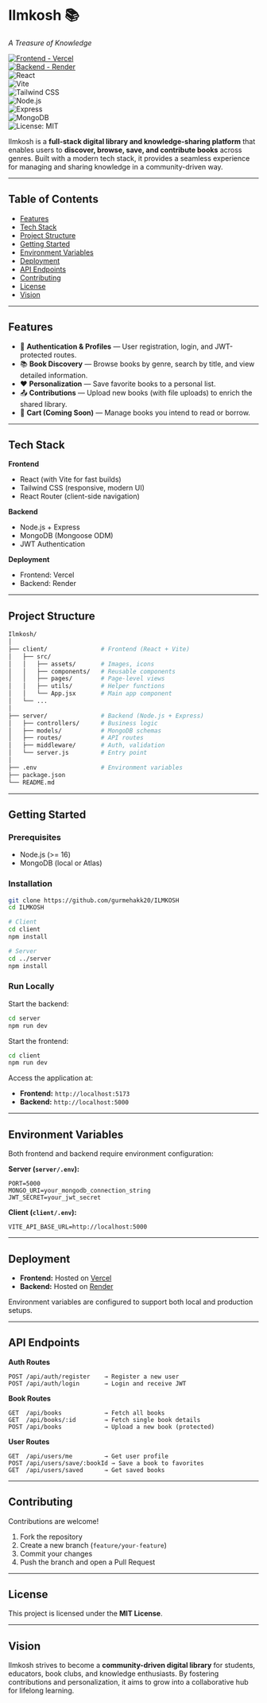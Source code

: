 # Ilmkosh 📚  
*A Treasure of Knowledge*  

[![Frontend - Vercel](https://img.shields.io/badge/Frontend-Vercel-black?logo=vercel)](https://ilmkosh.vercel.app/)  
[![Backend - Render](https://img.shields.io/badge/Backend-Render-blue?logo=render)](https://ilmkosh.onrender.com/)  
![React](https://img.shields.io/badge/React-20232A?logo=react&logoColor=61DAFB)  
![Vite](https://img.shields.io/badge/Vite-646CFF?logo=vite&logoColor=FFD62E)  
![Tailwind CSS](https://img.shields.io/badge/Tailwind_CSS-38B2AC?logo=tailwind-css&logoColor=white)  
![Node.js](https://img.shields.io/badge/Node.js-339933?logo=node.js&logoColor=white)  
![Express](https://img.shields.io/badge/Express.js-000000?logo=express&logoColor=white)  
![MongoDB](https://img.shields.io/badge/MongoDB-47A248?logo=mongodb&logoColor=white)  
![License: MIT](https://img.shields.io/badge/License-MIT-yellow.svg)  

Ilmkosh is a **full-stack digital library and knowledge-sharing platform** that enables users to **discover, browse, save, and contribute books** across genres. Built with a modern tech stack, it provides a seamless experience for managing and sharing knowledge in a community-driven way.

---

## Table of Contents
- [Features](#features)  
- [Tech Stack](#tech-stack)  
- [Project Structure](#project-structure)  
- [Getting Started](#getting-started)  
- [Environment Variables](#environment-variables)  
- [Deployment](#deployment)  
- [API Endpoints](#api-endpoints)  
- [Contributing](#contributing)  
- [License](#license)  
- [Vision](#vision)  

---

## Features
- 🔑 **Authentication & Profiles** — User registration, login, and JWT-protected routes.  
- 📚 **Book Discovery** — Browse books by genre, search by title, and view detailed information.  
- ❤️ **Personalization** — Save favorite books to a personal list.  
- 📤 **Contributions** — Upload new books (with file uploads) to enrich the shared library.  
- 🛒 **Cart (Coming Soon)** — Manage books you intend to read or borrow.  

---

## Tech Stack
**Frontend**  
- React (with Vite for fast builds)  
- Tailwind CSS (responsive, modern UI)  
- React Router (client-side navigation)  

**Backend**  
- Node.js + Express  
- MongoDB (Mongoose ODM)  
- JWT Authentication  

**Deployment**  
- Frontend: Vercel  
- Backend: Render  

---

## Project Structure
```bash
Ilmkosh/
│
├── client/               # Frontend (React + Vite)
│   ├── src/
│   │   ├── assets/       # Images, icons
│   │   ├── components/   # Reusable components
│   │   ├── pages/        # Page-level views
│   │   ├── utils/        # Helper functions
│   │   └── App.jsx       # Main app component
│   └── ...
│
├── server/               # Backend (Node.js + Express)
│   ├── controllers/      # Business logic
│   ├── models/           # MongoDB schemas
│   ├── routes/           # API routes
│   ├── middleware/       # Auth, validation
│   └── server.js         # Entry point
│
├── .env                  # Environment variables
├── package.json
└── README.md
```

---

## Getting Started

### Prerequisites
- Node.js (>= 16)  
- MongoDB (local or Atlas)  

### Installation
```bash
git clone https://github.com/gurmehakk20/ILMKOSH
cd ILMKOSH

# Client
cd client
npm install

# Server
cd ../server
npm install
```

### Run Locally

Start the backend:
```bash
cd server
npm run dev
```

Start the frontend:
```bash
cd client
npm run dev
```

Access the application at:
- **Frontend:** `http://localhost:5173`  
- **Backend:** `http://localhost:5000`  

---

## Environment Variables

Both frontend and backend require environment configuration:

**Server (`server/.env`):**
```env
PORT=5000
MONGO_URI=your_mongodb_connection_string
JWT_SECRET=your_jwt_secret
```

**Client (`client/.env`):**
```env
VITE_API_BASE_URL=http://localhost:5000
```

---

## Deployment
- **Frontend:** Hosted on [Vercel](https://ilmkosh.vercel.app/)  
- **Backend:** Hosted on [Render](https://ilmkosh.onrender.com/)  

Environment variables are configured to support both local and production setups.

---

## API Endpoints

**Auth Routes**
```http
POST /api/auth/register    → Register a new user
POST /api/auth/login       → Login and receive JWT
```

**Book Routes**
```http
GET  /api/books            → Fetch all books
GET  /api/books/:id        → Fetch single book details
POST /api/books            → Upload a new book (protected)
```

**User Routes**
```http
GET  /api/users/me         → Get user profile
POST /api/users/save/:bookId → Save a book to favorites
GET  /api/users/saved      → Get saved books
```

---

## Contributing
Contributions are welcome!  

1. Fork the repository  
2. Create a new branch (`feature/your-feature`)  
3. Commit your changes  
4. Push the branch and open a Pull Request  

---

## License
This project is licensed under the **MIT License**.

---

## Vision
Ilmkosh strives to become a **community-driven digital library** for students, educators, book clubs, and knowledge enthusiasts. By fostering contributions and personalization, it aims to grow into a collaborative hub for lifelong learning.

